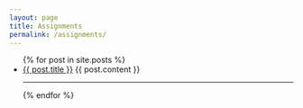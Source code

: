 ```yaml
---
layout: page
title: Assignments
permalink: /assignments/
---
```



<ul>
  {% for post in site.posts %}
    <li>
        <a class="assignment_link" href="{{ site.url }}{{ post.url }}">{{ post.title }}</a>
          {{ post.content }}
      <hr>
    </li>
  {% endfor %}
</ul>
